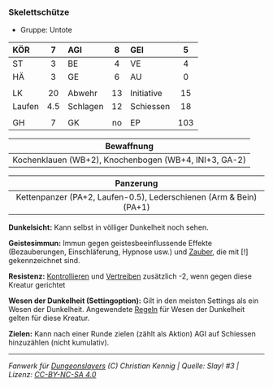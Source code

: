 ### Skelettschütze

- Gruppe: Untote

| KÖR    |  7  | AGI      |  8  | GEI        |  5  |
| :----- | :-: | :------- | :-: | :--------- | :-: |
| ST     |  3  | BE       |  4  | VE         |  4  |
| HÄ     |  3  | GE       |  6  | AU         |  0  |
|        |     |          |     |            |     |
| LK     | 20  | Abwehr   | 13  | Initiative | 15  |
| Laufen | 4.5 | Schlagen | 12  | Schiessen  | 18  |
|        |     |          |     |            |     |
| GH     |  7  | GK       | no  | EP         | 103 |

|                      Bewaffnung                       |
| :---------------------------------------------------: |
| Kochenklauen (WB+2), Knochenbogen (WB+4, INI+3, GA-2) |

|                             Panzerung                              |
| :----------------------------------------------------------------: |
| Kettenpanzer (PA+2, Laufen-0.5), Lederschienen (Arm & Bein) (PA+1) |

**Dunkelsicht:** Kann selbst in völliger Dunkelheit noch sehen.

**Geistesimmun:** Immun gegen geistesbeeinflussende Effekte (Bezauberungen, Einschläferung, Hypnose usw.) und [Zauber](../../fanwerk/zauber/zauber.md), die mit [!] gekennzeichnet sind.

**Resistenz:** [Kontrollieren](../../grw/zauber/kontrollieren.md) und [Vertreiben](../../grw/zauber/vertreiben.md) zusätzlich -2, wenn gegen diese Kreatur gerichtet

**Wesen der Dunkelheit (Settingoption):** Gilt in den meisten Settings als ein Wesen der Dunkelheit. Angewendete [Regeln](../../grw/regeln-proben.md) für Wesen der Dunkelheit gelten für diese Kreatur.

**Zielen:** Kann nach einer Runde zielen (zählt als Aktion) AGI auf Schiessen hinzuzählen (nicht kumulativ).

---

_Fanwerk für [Dungeonslayers](https://www.dungeonslayers.net/) (C) Christian Kennig | Quelle: Slay! #3 | Lizenz: [CC-BY-NC-SA 4.0](https://creativecommons.org/licenses/by-nc-sa/4.0/deed.de)_
